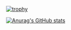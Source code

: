 [![trophy](https://github-profile-trophy.vercel.app/?username=usman10scorpio)](https://github.com/ryo-ma/github-profile-trophy)

[![Anurag's GitHub stats](https://github-readme-stats.vercel.app/api?username=usman10scorpio&count_private=true&show_icons=true)](https://github.com/anuraghazra/github-readme-stats)


